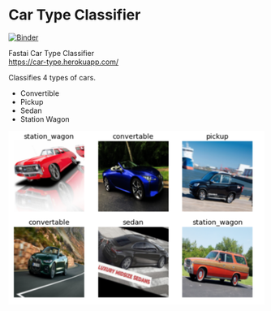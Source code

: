 # Car Type Classifier
[![Binder](https://mybinder.org/badge_logo.svg)](https://mybinder.org/v2/gh/Aravinda89/bear_app/HEAD?urlpath=%2Fvoila%2Frender%2FBear_App.ipynb)
 
Fastai Car Type Classifier    
https://car-type.herokuapp.com/

Classifies 4 types of cars.
* Convertible
* Pickup
* Sedan
* Station Wagon

![Alt Text](https://github.com/Aravinda89/car_type_recognition/blob/main/data_sample.png)
